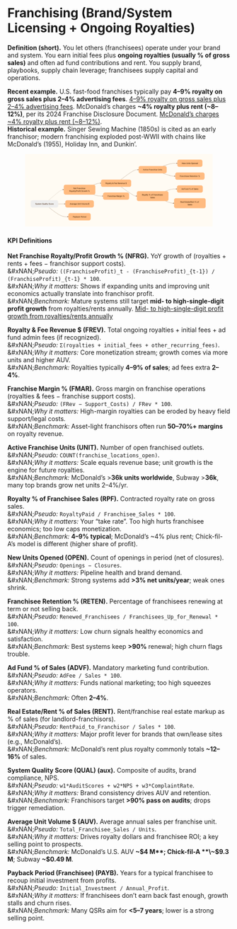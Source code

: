 # Franchising (Brand/System Licensing + Ongoing Royalties)

**Definition (short).** You let others (franchisees) operate under your brand and system. You earn initial fees plus **ongoing royalties (usually % of gross sales)** and often ad fund contributions and rent. You supply brand, playbooks, supply chain leverage; franchisees supply capital and operations.

**Recent example.** U.S. fast-food franchises typically pay **4–9% royalty on gross sales plus 2–4% advertising fees**. [4–9% royalty on gross sales plus 2–4% advertising fees](https://franzy.com/blog/average-franchise-royalty-fee/?utm_source=chatgpt.com). McDonald’s charges **\~4% royalty plus rent (\~8–12%)**, per its 2024 Franchise Disclosure Document. [McDonald’s charges \~4% royalty plus rent (\~8–12%)](https://www.franchimp.com/?f=107211_2024.pdf\&page=pdf\&utm_source=chatgpt.com).\
**Historical example.** Singer Sewing Machine (1850s) is cited as an early franchisor; modern franchising exploded post-WWII with chains like McDonald’s (1955), Holiday Inn, and Dunkin’.

<figure><img src="../../.gitbook/assets/image (44).png" alt=""><figcaption></figcaption></figure>

#### KPI Definitions

**Net Franchise Royalty/Profit Growth % (NFRG).** YoY growth of (royalties + rents + fees − franchisor support costs).\
&#xNAN;_&#x50;seudo:_ `((FranchiseProfit)_t - (FranchiseProfit)_{t-1}) / (FranchiseProfit)_{t-1} * 100`.\
&#xNAN;_&#x57;hy it matters:_ Shows if expanding units and improving unit economics actually translate into franchisor profit.\
&#xNAN;_&#x42;enchmark:_ Mature systems still target **mid- to high-single-digit profit growth** from royalties/rents annually. [Mid- to high-single-digit profit growth from royalties/rents annually](https://www.franchisechatter.com/2024/10/13/fdd-talk-mcdonalds-franchise-costs-fees-average-revenues-and-or-profits-2024-review/?utm_source=chatgpt.com)

**Royalty & Fee Revenue $ (FREV).** Total ongoing royalties + initial fees + ad fund admin fees (if recognized).\
&#xNAN;_&#x50;seudo:_ `Σ(royalties + initial_fees + other_recurring_fees)`.\
&#xNAN;_&#x57;hy it matters:_ Core monetization stream; growth comes via more units and higher AUV.\
&#xNAN;_&#x42;enchmark:_ Royalties typically **4–9% of sales**; ad fees extra **2–4%**.

**Franchise Margin % (FMAR).** Gross margin on franchise operations (royalties & fees − franchise support costs).\
&#xNAN;_&#x50;seudo:_ `(FRev − Support_Costs) / FRev * 100`.\
&#xNAN;_&#x57;hy it matters:_ High-margin royalties can be eroded by heavy field support/legal costs.\
&#xNAN;_&#x42;enchmark:_ Asset-light franchisors often run **50–70%+ margins** on royalty revenue.

**Active Franchise Units (UNIT).** Number of open franchised outlets.\
&#xNAN;_&#x50;seudo:_ `COUNT(franchise_locations_open)`.\
&#xNAN;_&#x57;hy it matters:_ Scale equals revenue base; unit growth is the engine for future royalties.\
&#xNAN;_&#x42;enchmark:_ McDonald’s >**36k units worldwide**, Subway >**36k**, many top brands grow net units 2–4%/yr.

**Royalty % of Franchisee Sales (RPF).** Contracted royalty rate on gross sales.\
&#xNAN;_&#x50;seudo:_ `RoyaltyPaid / Franchisee_Sales * 100`.\
&#xNAN;_&#x57;hy it matters:_ Your “take rate”. Too high hurts franchisee economics; too low caps monetization.\
&#xNAN;_&#x42;enchmark:_ **4–9% typical**; McDonald’s \~4% plus rent; Chick-fil-A’s model is different (higher share of profit).

**New Units Opened (OPEN).** Count of openings in period (net of closures).\
&#xNAN;_&#x50;seudo:_ `Openings − Closures`.\
&#xNAN;_&#x57;hy it matters:_ Pipeline health and brand demand.\
&#xNAN;_&#x42;enchmark:_ Strong systems add **>3% net units/year**; weak ones shrink.

**Franchisee Retention % (RETEN).** Percentage of franchisees renewing at term or not selling back.\
&#xNAN;_&#x50;seudo:_ `Renewed_Franchisees / Franchisees_Up_for_Renewal * 100`.\
&#xNAN;_&#x57;hy it matters:_ Low churn signals healthy economics and satisfaction.\
&#xNAN;_&#x42;enchmark:_ Best systems keep **>90%** renewal; high churn flags trouble.

**Ad Fund % of Sales (ADVF).** Mandatory marketing fund contribution.\
&#xNAN;_&#x50;seudo:_ `AdFee / Sales * 100`.\
&#xNAN;_&#x57;hy it matters:_ Funds national marketing; too high squeezes operators.\
&#xNAN;_&#x42;enchmark:_ Often **2–4%**.

**Real Estate/Rent % of Sales (RENT).** Rent/franchise real estate markup as % of sales (for landlord-franchisors).\
&#xNAN;_&#x50;seudo:_ `RentPaid_to_Franchisor / Sales * 100`.\
&#xNAN;_&#x57;hy it matters:_ Major profit lever for brands that own/lease sites (e.g., McDonald’s).\
&#xNAN;_&#x42;enchmark:_ McDonald’s rent plus royalty commonly totals **\~12–16%** of sales.

**System Quality Score (QUAL) (aux).** Composite of audits, brand compliance, NPS.\
&#xNAN;_&#x50;seudo:_ `w1*AuditScores + w2*NPS + w3*ComplaintRate`.\
&#xNAN;_&#x57;hy it matters:_ Brand consistency drives AUV and retention.\
&#xNAN;_&#x42;enchmark:_ Franchisors target **>90% pass on audits**; drops trigger remediation.

**Average Unit Volume $ (AUV).** Average annual sales per franchise unit.\
&#xNAN;_&#x50;seudo:_ `Total_Franchisee_Sales / Units`.\
&#xNAN;_&#x57;hy it matters:_ Drives royalty dollars and franchisee ROI; a key selling point to prospects.\
&#xNAN;_&#x42;enchmark:_ McDonald’s U.S. AUV **\~$4 M**; Chick-fil-A **\~$9.3 M**; Subway **\~$0.49 M**.

**Payback Period (Franchisee) (PAYB).** Years for a typical franchisee to recoup initial investment from profits.\
&#xNAN;_&#x50;seudo:_ `Initial_Investment / Annual_Profit`.\
&#xNAN;_&#x57;hy it matters:_ If franchisees don’t earn back fast enough, growth stalls and churn rises.\
&#xNAN;_&#x42;enchmark:_ Many QSRs aim for **<5–7 years**; lower is a strong selling point.
